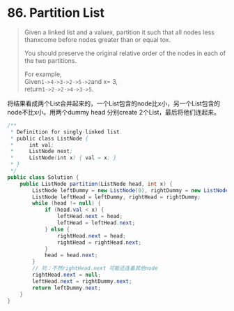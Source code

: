# 86. Partition List

> Given a linked list and a valuex, partition it such that all nodes less thanxcome before nodes greater than or equal tox.
>
> You should preserve the original relative order of the nodes in each of the two partitions.
>
> For example,  
> Given`1->4->3->2->5->2`and x= 3,  
> return`1->2->2->4->3->5`.

将结果看成两个List合并起来的，一个List包含的node比x小，另一个List包含的node不比x小。用两个dummy head 分别create 2个List，最后将他们连起来。

```java
/**
 * Definition for singly-linked list.
 * public class ListNode {
 *     int val;
 *     ListNode next;
 *     ListNode(int x) { val = x; }
 * }
 */
public class Solution {
    public ListNode partition(ListNode head, int x) {
        ListNode leftDummy = new ListNode(0), rightDummy = new ListNode(0);
        ListNode leftHead = leftDummy, rightHead = rightDummy;
        while (head != null) {
            if (head.val < x) {
                leftHead.next = head;
                leftHead = leftHead.next;
            } else {
                rightHead.next = head;
                rightHead = rightHead.next;
            }
            head = head.next;
        }
        // 坑：不然rightHead.next 可能还连着其他node
        rightHead.next = null;
        leftHead.next = rightDummy.next;
        return leftDummy.next;
    }
}
```



